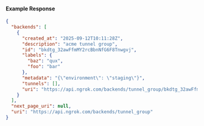 <!-- Code generated for API Clients. DO NOT EDIT. -->

#### Example Response

```json
{
  "backends": [
    {
      "created_at": "2025-09-12T10:11:28Z",
      "description": "acme tunnel group",
      "id": "bkdtg_32awFfmMY2rcBbnNfG6F8Tnwgvj",
      "labels": {
        "baz": "qux",
        "foo": "bar"
      },
      "metadata": "{\"environment\": \"staging\"}",
      "tunnels": [],
      "uri": "https://api.ngrok.com/backends/tunnel_group/bkdtg_32awFfmMY2rcBbnNfG6F8Tnwgvj"
    }
  ],
  "next_page_uri": null,
  "uri": "https://api.ngrok.com/backends/tunnel_group"
}
```
